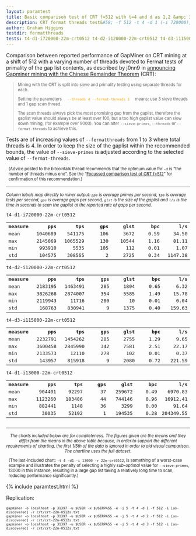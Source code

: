 ```yaml
---
layout: paramtest
title: Basic comparison test of CRT f=512 with t=4 and d as 1,2 &amp; 3
description: CRT fermat threads test&#58; -f 512 -t 4 -d 1 (-i 720000), 2 (-i 120000), 3 (-i 115000)
author: Graham Higgins
testdir: fermatthreads
tests: t4-d1-i720000-22m-crt0512 t4-d2-i120000-22m-crt0512 t4-d3-i115000-22m-crt0512 t4-d1-i13000-22m-crt0512
---
```


<div class="ui raised padded container segment">
  <p>Comparison between reported performance of GapMiner on CRT mining at a shift of 512 with a varying number of threads devoted to Fermat tests of primality of the gap list contents, as described by j0nn9 in <a href="https://bitcointalk.org/index.php?topic=822498.msg11296309#msg11296309" target="_blank">announcing Gapminer mining with the Chinese Remainder Theorem</a> (CRT):</p>
  <blockquote style="font-size:80%"><p>Mining with the CRT is split into sieve and primality testing using separate threads for each.</p> 
  <p>Setting the parameters <code style="color:orange">  --threads 4 --fermat-threads 1  </code> means: use 3 sieve threads and 1 gap scan thread.</p>
  <p>The scan threads always pick the most promising gap from the gaplist, therefore the gaplist value should always be at least over 100, but a too high gaplist value can slow down mining, (for example over 9000). You can alter <code>--sieve-primes</code>, <code>--threads</code> or <code>--fermat-threads</code> to achieve this.</p>
  </blockquote>
  <p>Tests are of increasing values of <code>--fermatthreads</code> from 1 to 3 where total threads is 4. In order to keep the size of the gaplist within the recommended bounds, the value of <code>--sieve-primes</code> is adjusted according to the selected value of <code>--fermat-threads</code>.</p>
  <p style="font-size:80%; margin-left: 0.6em">(Advice posted to the bitcointalk thread recommends that the optimum value for <code>-d</code> is “the number of threads minus one”. See the “<a href="/paramtests/maxfermatthreads/" target="_blanK">Focussed comparison test of CRT f=512</a>” for confirmation of this recommendation.)</p>
  <hr/>
  <p style="font-size: 80%"><em>Column labels map directly to miner output: <code>pps</code> is average primes per second, <code>tps</code> is average tests per second, <code>gps</code> is average gaps per second, <code>glst</code> is the size of the gaplist and <code>l/s</code> is the time in seconds to scan the gaplist at the reported rate of gaps per second.</em></p>
  <div style="font-family: monospace; font-size:90%">
    <div class="ui two column doubling stackable grid container">
        <div class="column">
            <p class="ui tiny header" style="margin:0;padding:0">t4-d1-i720000-22m-crt0512</p>
            <table>
                <tr><th align="left">measure</th><th align="right" width="16%">pps</th><th align="right" width="16%">tps</th><th align="right" width="16%">gps</th><th align="right" width="16%">glst</th><th align="right" width="16%">bpc</th><th align="right" width="16%">l/s</th></tr>
                <tr><td align="left">mean</td><td align="right">1040689</td><td align="right">541175</td><td align="right">106</td><td align="right">3672</td><td align="right">0.59</td><td align="right">34.50</td></tr>
                <tr><td align="left">max</td><td align="right">2145069</td><td align="right">1065529</td><td align="right">130</td><td align="right">10544</td><td align="right">1.16</td><td align="right">81.11</td></tr>
                <tr><td align="left">min</td><td align="right">993910</td><td align="right">5535</td><td align="right">105</td><td align="right">112</td><td align="right">0.01</td><td align="right">1.07</td></tr>
                <tr><td align="left">std</td><td align="right">104575</td><td align="right">308565</td><td align="right">2</td><td align="right">2725</td><td align="right">0.34</td><td align="right">1147.38</td></tr>
            </table>
        </div>
        <div class="column">
            <p class="ui tiny header" style="margin:0;padding:0">t4-d2-i120000-22m-crt0512</p>
            <table>
                <tr><th align="left">measure</th><th align="right" width="16%">pps</th><th align="right" width="16%">tps</th><th align="right" width="16%">gps</th><th align="right" width="16%">glst</th><th align="right" width="16%">bpc</th><th align="right" width="16%">l/s</th></tr>
                <tr><td align="left">mean</td><td align="right">2183195</td><td align="right">1463491</td><td align="right">285</td><td align="right">1804</td><td align="right">0.65</td><td align="right">6.32</td></tr>
                <tr><td align="left">max</td><td align="right">3826268</td><td align="right">2874007</td><td align="right">354</td><td align="right">5585</td><td align="right">1.49</td><td align="right">15.78</td></tr>
                <tr><td align="left">min</td><td align="right">2119943</td><td align="right">11716</td><td align="right">280</td><td align="right">10</td><td align="right">0.01</td><td align="right">0.04</td></tr>
                <tr><td align="left">std</td><td align="right">168763</td><td align="right">830941</td><td align="right">9</td><td align="right">1375</td><td align="right">0.40</td><td align="right">159.63</td></tr>
            </table>
        </div>
    </div>
    <div class="ui two column doubling stackable grid container">
        <div class="column">
            <p class="ui tiny header" style="margin:0;padding:0">t4-d3-i115000-22m-crt0512</p>
            <table>
                <tr><th align="left">measure</th><th align="right" width="16%">pps</th><th align="right" width="16%">tps</th><th align="right" width="16%">gps</th><th align="right" width="16%">glst</th><th align="right" width="16%">bpc</th><th align="right" width="16%">l/s</th></tr>
                <tr><td align="left">mean</td><td align="right">2232791</td><td align="right">1454262</td><td align="right">285</td><td align="right">2755</td><td align="right">1.29</td><td align="right">9.65</td></tr>
                <tr><td align="left">max</td><td align="right">3600458</td><td align="right">2845990</td><td align="right">342</td><td align="right">7581</td><td align="right">2.51</td><td align="right">22.17</td></tr>
                <tr><td align="left">min</td><td align="right">2133573</td><td align="right">12110</td><td align="right">278</td><td align="right">102</td><td align="right">0.01</td><td align="right">0.37</td></tr>
                <tr><td align="left">std</td><td align="right">143957</td><td align="right">815918</td><td align="right">9</td><td align="right">2080</td><td align="right">0.72</td><td align="right">221.59</td></tr>
            </table>
        </div>
        <div class="column">
            <p class="ui tiny header" style="margin:0;padding:0">t4-d1-i13000-22m-crt0512</p>
            <table>
                <tr><th align="left">measure</th><th align="right" width="16%">pps</th><th align="right" width="16%">tps</th><th align="right" width="16%">gps</th><th align="right" width="16%">glst</th><th align="right" width="16%">bpc</th><th align="right" width="16%">l/s</th></tr>
                <tr><td align="left">mean</td><td align="right">904401</td><td align="right">92297</td><td align="right">37</td><td align="right">259672</td><td align="right">0.49</td><td align="right">6970.83</td></tr>
                <tr><td align="left">max</td><td align="right">1123260</td><td align="right">183486</td><td align="right">44</td><td align="right">744146</td><td align="right">0.96</td><td align="right">16912.41</td></tr>
                <tr><td align="left">min</td><td align="right">882441</td><td align="right">1148</td><td align="right">36</td><td align="right">3299</td><td align="right">0.00</td><td align="right">91.64</td></tr>
                <tr><td align="left">std</td><td align="right">30035</td><td align="right">52192</td><td align="right">1</td><td align="right">194535</td><td align="right">0.28</td><td align="right">204349.55</td></tr>
            </table>
        </div>
    </div>
  </div>
  <hr>
  <p style="font-size: 80%; text-align:center"><em>The charts included below are for completeness. The figures given are the means and they differ from the means in the above table because, in order to support the different requirements of charting, the first 1/5th of the data is ignored in order to aid visual comparison. The chartline uses the full dataset.</em></p>
</div>

  <div class="ui raised padded container segment">
    <p style="font-size:80%; margin-left: 0.6em">(The last-included chart: <code>-t 4 -d1 -i 13000 -r 22m-crt0512</code>, is something of a worst-case example and illustrates the penalty of selecting a highly <em>sub-optimal</em> value for <code>--sieve-primes</code>, 13000 in this instance, resulting in a large gap list taking a relatively long time to scan, reducing performance significantly.)</p>
  </div>

{% include paramtest.html %}


<div class="ui raised padded container segment">
  <p>Replication: 
  <pre style="font-size:78%"><code class="bash">gapminer -o localhost -p 31397 -u $USER -x $USERPASS -e -j 5 -t 4 -d 1 -f 512 -i [as-discovered] -r crt/crt-22m-0512s.txt
gapminer -o localhost -p 31397 -u $USER -x $USERPASS -e -j 5 -t 4 -d 2 -f 512 -i [as-discovered] -r crt/crt-22m-0512s.txt
gapminer -o localhost -p 31397 -u $USER -x $USERPASS -e -j 5 -t 4 -d 3 -f 512 -i [as-discovered] -r crt/crt-22m-0512s.txt</code></pre>
</p>
</div>

<!--
  d4-i13000-crt0512 d4-i350000-crt0512 d5-i13000-crt0512 d5-i225000-crt0512 d6-i13000-crt0512 d6-i120000-crt0512 d7-i13000-crt0512 d7-i50000-crt0512
-->
